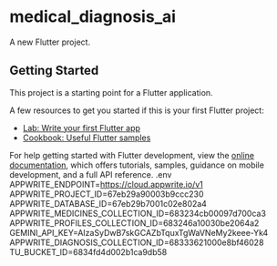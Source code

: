 # medical_diagnosis_ai

A new Flutter project.

## Getting Started

This project is a starting point for a Flutter application.

A few resources to get you started if this is your first Flutter project:

- [Lab: Write your first Flutter app](https://docs.flutter.dev/get-started/codelab)
- [Cookbook: Useful Flutter samples](https://docs.flutter.dev/cookbook)

For help getting started with Flutter development, view the
[online documentation](https://docs.flutter.dev/), which offers tutorials,
samples, guidance on mobile development, and a full API reference.
.env
APPWRITE_ENDPOINT=https://cloud.appwrite.io/v1 
APPWRITE_PROJECT_ID=67eb29a90003b9ccc230
APPWRITE_DATABASE_ID=67eb29b7001c02e802a4
APPWRITE_MEDICINES_COLLECTION_ID=683234cb00097d700ca3
APPWRITE_PROFILES_COLLECTION_ID=683246a10030be2064a2
GEMINI_API_KEY=AIzaSyDwB7skGCAZbTquxTgWaVNeMy2keee-Yk4
APPWRITE_DIAGNOSIS_COLLECTION_ID=68333621000e8bf46028
TU_BUCKET_ID=6834fd4d002b1ca9db58